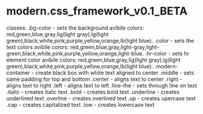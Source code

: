 # modern.css_framework_v0.1_BETA
classes:
.bg-color - sets the background 
avibile colors:
red,green,blue,gray,lig(light gray),lg(light green),black,white,pink,purple,yellow,orange,lb(light blue).
.color - sets the text colors
avibile colors:
red,green,blue,gray,light-gray,light-green,black,white,pink,purple,yellow,orange,light-blue.
.hr-color - sets hr element color
avibile colors:
red,green,blue,gray,lig(light gray),lg(light green),black,white,pink,purple,yellow,orange,lb(light blue).
.modern-container - create black box with white text aligned to center
.middle - sets same padding for top and bottom
.center - aligns text to center
.right - aligns text to right
.left - aligns text to left
.line-the - sets through line on text
.italic - creates italic text
.bold - creates bold text
.underline - creates underlined text
.overline - creates overlined text
.up - creates upercase text
.cap - creates capitalized text
.low - creates lowercase text


